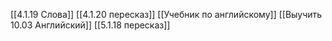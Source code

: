 [[4.1.19 Слова]]
[[4.1.20 пересказ]]
[[Учебник по английскому]]
[[Выучить 10.03 Английский]]
[[5.1.18 пересказ]]
